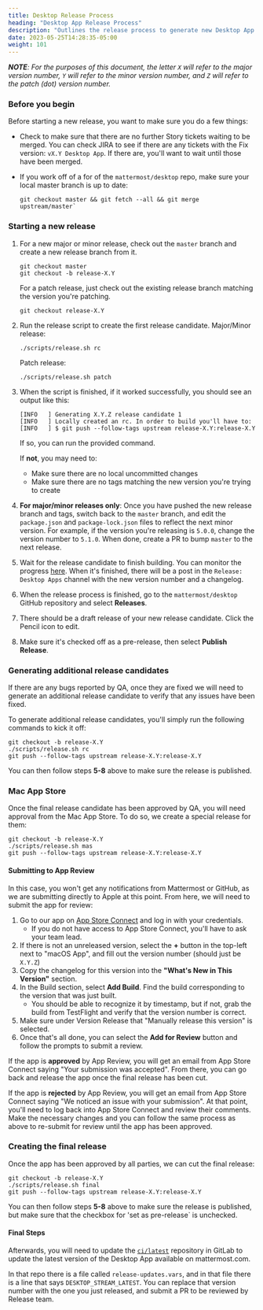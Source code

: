 ```yaml
---
title: Desktop Release Process
heading: "Desktop App Release Process"
description: "Outlines the release process to generate new Desktop App releases"
date: 2023-05-25T14:28:35-05:00
weight: 101
---
```


***NOTE**: For the purposes of this document, the letter `X` will refer to the major version number, `Y` will refer to the minor version number, and `Z` will refer to the patch (dot) version number.*

### Before you begin

Before starting a new release, you want to make sure you do a few things:
- Check to make sure that there are no further Story tickets waiting to be merged. You can check JIRA to see if there are any tickets with the Fix version: `vX.Y Desktop App`. If there are, you'll want to wait until those have been merged.

- If you work off of a for of the `mattermost/desktop` repo, make sure your local master branch is up to date:
    ```
    git checkout master && git fetch --all && git merge upstream/master`
    ```

### Starting a new release

1. For a new major or minor release, check out the `master` branch and create a new release branch from it.
    ```
    git checkout master
    git checkout -b release-X.Y
    ```
    For a patch release, just check out the existing release branch matching the version you're patching.
    ```
    git checkout release-X.Y
    ```

2. Run the release script to create the first release candidate.
    Major/Minor release:
    ```
    ./scripts/release.sh rc
    ```
    Patch release:
    ```
    ./scripts/release.sh patch
    ```

3. When the script is finished, if it worked successfully, you should see an output like this: 
    ```
    [INFO   ] Generating X.Y.Z release candidate 1
    [INFO   ] Locally created an rc. In order to build you'll have to:
    [INFO   ] $ git push --follow-tags upstream release-X.Y:release-X.Y
    ```
    If so, you can run the provided command.

    If **not**, you may need to:
    - Make sure there are no local uncommitted changes
    - Make sure there are no tags matching the new version you're trying to create

4. **For major/minor releases only**: Once you have pushed the new release branch and tags, switch back to the `master` branch, and edit the `package.json` and `package-lock.json` files to reflect the next minor version. For example, if the version you're releasing is `5.0.0`, change the version number to `5.1.0`. When done, create a PR to bump `master` to the next release.

5. Wait for the release candidate to finish building. You can monitor the progress [here](https://github.com/mattermost/desktop/actions/workflows/release.yaml). When it's finished, there will be a post in the `Release: Desktop Apps` channel with the new version number and a changelog.

6. When the release process is finished, go to the `mattermost/desktop` GitHub repository and select **Releases**.
7. There should be a draft release of your new release candidate. Click the Pencil icon to edit.
8. Make sure it's checked off as a pre-release, then select **Publish Release**.

### Generating additional release candidates

If there are any bugs reported by QA, once they are fixed we will need to generate an additional release candidate to verify that any issues have been fixed.

To generate additional release candidates, you'll simply run the following commands to kick it off:
```
git checkout -b release-X.Y
./scripts/release.sh rc
git push --follow-tags upstream release-X.Y:release-X.Y
```

You can then follow steps **5-8** above to make sure the release is published.

### Mac App Store

Once the final release candidate has been approved by QA, you will need approval from the Mac App Store. To do so, we create a special release for them:
```
git checkout -b release-X.Y
./scripts/release.sh mas
git push --follow-tags upstream release-X.Y:release-X.Y
```

#### Submitting to App Review

In this case, you won't get any notifications from Mattermost or GitHub, as we are submitting directly to Apple at this point. From here, we will need to submit the app for review:

1. Go to our app on [App Store Connect](https://appstoreconnect.apple.com/apps/1614666244/appstore) and log in with your credentials.
    - If you do not have access to App Store Connect, you'll have to ask your team lead.
2. If there is not an unreleased version, select the **+** button in the top-left next to "macOS App", and fill out the version number (should just be `X.Y.Z`)
3. Copy the changelog for this version into the **"What's New in This Version"** section.
4. In the Build section, select **Add Build**. Find the build corresponding to the version that was just built. 
    - You should be able to recognize it by timestamp, but if not, grab the build from TestFlight and verify that the version number is correct.
5. Make sure under Version Release that "Manually release this version" is selected.
6. Once that's all done, you can select the **Add for Review** button and follow the prompts to submit a review.

If the app is **approved** by App Review, you will get an email from App Store Connect saying "Your submission was accepted". From there, you can go back and release the app once the final release has been cut.

If the app is **rejected** by App Review, you will get an email from App Store Connect saying "We noticed an issue with your submission". At that point, you'll need to log back into App Store Connect and review their comments. Make the necessary changes and you can follow the same process as above to re-submit for review until the app has been approved.

### Creating the final release

Once the app has been approved by all parties, we can cut the final release:
```
git checkout -b release-X.Y
./scripts/release.sh final
git push --follow-tags upstream release-X.Y:release-X.Y
```

You can then follow steps **5-8** above to make sure the release is published, but make sure that the checkbox for 'set as pre-release` is unchecked.

#### Final Steps

Afterwards, you will need to update the [`ci/latest`](https://git.internal.mattermost.com/ci/latest) repository in GitLab to update the latest version of the Desktop App available on mattermost.com.

In that repo there is a file called `release-updates.vars`, and in that file there is a line that says `DESKTOP_STREAM_LATEST`. You can replace that version number with the one you just released, and submit a PR to be reviewed by Release team.